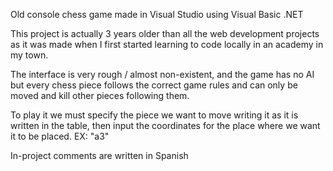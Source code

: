 Old console chess game made in Visual Studio using Visual Basic .NET

This project is actually 3 years older than all the web development projects as it was made when I first started learning to code locally in an
academy in my town.

The interface is very rough /  almost non-existent, and the game has no AI but every chess piece follows the correct game rules and can only be moved and kill other pieces following them.

To play it we must specify the piece we want to move writing it as it is written in the table, then input the coordinates for the place where we want it to be placed. EX: "a3"

In-project comments are written in Spanish 
